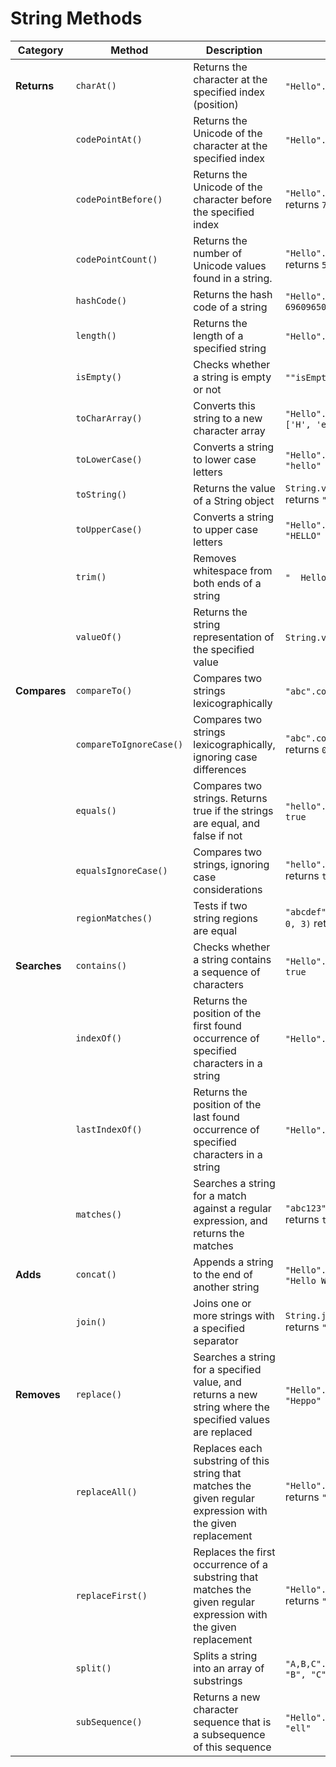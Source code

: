 # String Methods

| Category   | Method                     | Description                                                                                  | Example                                |
|------------|----------------------------|----------------------------------------------------------------------------------------------|----------------------------------------|
| **Returns**   | `charAt()`                 | Returns the character at the specified index (position)                                     | `"Hello".charAt(1)` returns `'e'`     |
|            | `codePointAt()`            | Returns the Unicode of the character at the specified index                                  | `"Hello".codePointAt(1)` returns `101`|
|            | `codePointBefore()`        | Returns the Unicode of the character before the specified index                             | `"Hello".codePointBefore(1)` returns `72`|
|            | `codePointCount()`         | Returns the number of Unicode values found in a string.                                     | `"Hello".codePointCount(0, 5)` returns `5`|
|            | `hashCode()`               | Returns the hash code of a string                                                            | `"Hello".hashCode()` returns `69609650`|
|            | `length()`                 | Returns the length of a specified string                                                    | `"Hello".length()` returns `5`        |
|            | `isEmpty()`                | Checks whether a string is empty or not                                                      | `""isEmpty()` returns `true`          |
|            | `toCharArray()`            | Converts this string to a new character array                                               | `"Hello".toCharArray()` returns `['H', 'e', 'l', 'l', 'o']` |
|            | `toLowerCase()`            | Converts a string to lower case letters                                                      | `"Hello".toLowerCase()` returns `"hello"` |
|            | `toString()`               | Returns the value of a String object                                                         | `String.valueOf(123).toString()` returns `"123"` |
|            | `toUpperCase()`            | Converts a string to upper case letters                                                      | `"Hello".toUpperCase()` returns `"HELLO"` |
|            | `trim()`                   | Removes whitespace from both ends of a string                                                | `"  Hello  ".trim()` returns `"Hello"` |
|            | `valueOf()`                | Returns the string representation of the specified value                                     | `String.valueOf(123)` returns `"123"` |
| **Compares**   | `compareTo()`              | Compares two strings lexicographically                                                       | `"abc".compareTo("abd")` returns `-1` |
|            | `compareToIgnoreCase()`    | Compares two strings lexicographically, ignoring case differences                            | `"abc".compareToIgnoreCase("ABC")` returns `0` |
|            | `equals()`                 | Compares two strings. Returns true if the strings are equal, and false if not               | `"hello".equals("hello")` returns `true` |
|            | `equalsIgnoreCase()`       | Compares two strings, ignoring case considerations                                           | `"hello".equalsIgnoreCase("HELLO")` returns `true` |
|            | `regionMatches()`          | Tests if two string regions are equal                                                        | `"abcdef".regionMatches(0, "abc", 0, 3)` returns `true` |
| **Searches**   | `contains()`               | Checks whether a string contains a sequence of characters                                   | `"Hello".contains("ell")` returns `true` |
|            | `indexOf()`                | Returns the position of the first found occurrence of specified characters in a string      | `"Hello".indexOf("l")` returns `2`    |
|            | `lastIndexOf()`            | Returns the position of the last found occurrence of specified characters in a string       | `"Hello".lastIndexOf("l")` returns `3` |
|            | `matches()`                | Searches a string for a match against a regular expression, and returns the matches        | `"abc123".matches(".*\\d.*")` returns `true` |
| **Adds**       | `concat()`                 | Appends a string to the end of another string                                                | `"Hello".concat(" World")` returns `"Hello World"` |
|            | `join()`                   | Joins one or more strings with a specified separator                                          | `String.join(", ", "A", "B", "C")` returns `"A, B, C"` |
| **Removes**    | `replace()`                | Searches a string for a specified value, and returns a new string where the specified values are replaced | `"Hello".replace("l", "p")` returns `"Heppo"` |
|            | `replaceAll()`             | Replaces each substring of this string that matches the given regular expression with the given replacement | `"Hello".replaceAll("l", "p")` returns `"Heppo"` |
|            | `replaceFirst()`           | Replaces the first occurrence of a substring that matches the given regular expression with the given replacement | `"Hello".replaceFirst("l", "p")` returns `"Heplo"` |
|            | `split()`                  | Splits a string into an array of substrings                                                 | `"A,B,C".split(",")` returns `["A", "B", "C"]` |
|            | `subSequence()`            | Returns a new character sequence that is a subsequence of this sequence                      | `"Hello".subSequence(1, 4)` returns `"ell"` |
